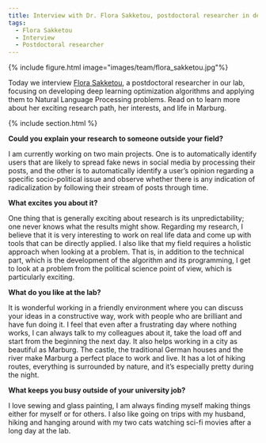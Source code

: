 ```yaml
---
title: Interview with Dr. Flora Sakketou, postdoctoral researcher in deep learning for NLP
tags: 
  - Flora Sakketou 
  - Interview
  - Postdoctoral researcher
---
```


{% include figure.html image="images/team/flora_sakketou.jpg"%}

Today we interview [Flora Sakketou](https://caisa-lab.github.io/members/flora-sakketou.html), a postdoctoral researcher in our lab, focusing on developing deep learning optimization algorithms and applying them to Natural Language Processing problems. Read on to learn more about her exciting research path, her interests, and life in Marburg. 



{% include section.html %}


**Could you explain your research to someone outside your field?** 

I am currently working on two main projects. One is to automatically identify users that are 
likely to spread fake news in social media by processing their posts, and the other is to 
automatically identify a user’s opinion regarding a specific socio-political issue and observe 
whether there is any indication of radicalization by following their stream of posts through 
time.


**What excites you about it?**

One thing that is generally exciting about research is its unpredictability; one never knows 
what the results might show. Regarding my research, I believe that it is very interesting to 
work on real life data and come up with tools that can be directly applied. I also like that my 
field requires a holistic approach when looking at a problem. That is, in addition to the 
technical part, which is the development of the algorithm and its programming, I get to look 
at a problem from the political science point of view, which is particularly exciting. 


**What do you like at the lab?**

It is wonderful working in a friendly environment where you can discuss your ideas in a 
constructive way, work with people who are brilliant and have fun doing it. I feel that even 
after a frustrating day where nothing works, I can always talk to my colleagues about it, take 
the load off and start from the beginning the next day. It also helps working in a city as 
beautiful as Marburg. The castle, the traditional German houses and the river make Marburg
a perfect place to work and live. It has a lot of hiking routes, everything is surrounded by 
nature, and it’s especially pretty during the night. 


**What keeps you busy outside of your university job?**

I love sewing and glass painting, I am always finding myself making things either for myself 
or for others. I also like going on trips with my husband, hiking and hanging around with my 
two cats watching sci-fi movies after a long day at the lab.



